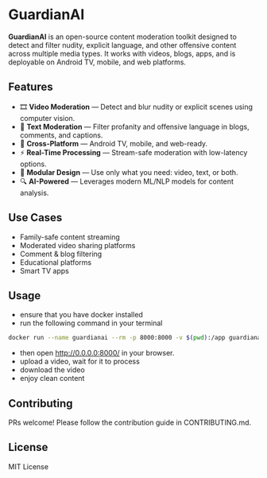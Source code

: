 # GuardianAI

**GuardianAI** is an open-source content moderation toolkit designed to detect and filter nudity, explicit language, and other offensive content across multiple media types. It works with videos, blogs, apps, and is deployable on Android TV, mobile, and web platforms.

## Features

- 🎞️ **Video Moderation** — Detect and blur nudity or explicit scenes using computer vision.
- 📝 **Text Moderation** — Filter profanity and offensive language in blogs, comments, and captions.
- 📱 **Cross-Platform** — Android TV, mobile, and web-ready.
- ⚡ **Real-Time Processing** — Stream-safe moderation with low-latency options.
- 🔌 **Modular Design** — Use only what you need: video, text, or both.
- 🔍 **AI-Powered** — Leverages modern ML/NLP models for content analysis.

## Use Cases

- Family-safe content streaming  
- Moderated video sharing platforms  
- Comment & blog filtering  
- Educational platforms  
- Smart TV apps  

## Usage

- ensure that you have docker installed
- run the following command in your terminal
```bash
docker run --name guardianai --rm -p 8000:8000 -v $(pwd):/app guardianai-app
```

- then open http://0.0.0.0:8000/ in your browser.
- upload a video, wait for it to process
- download the video 
- enjoy clean content

## Contributing
PRs welcome! Please follow the contribution guide in CONTRIBUTING.md.

## License
MIT License


